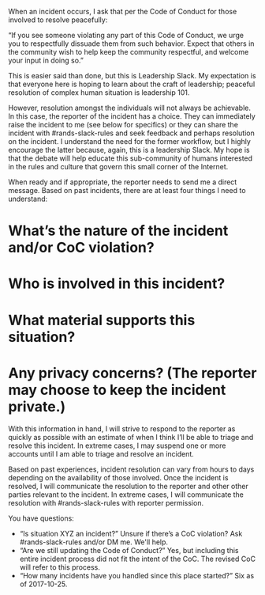 When an incident occurs, I ask that per the Code of Conduct for those involved to resolve peacefully:

“If you see someone violating any part of this Code of Conduct, we urge you to respectfully dissuade them from such behavior. Expect that others in the community wish to help keep the community respectful, and welcome your input in doing so.”

This is easier said than done, but this is Leadership Slack. My expectation is that everyone here is hoping to learn about the craft of leadership; peaceful resolution of complex human situation is leadership 101.

However, resolution amongst the individuals will not always be achievable. In this case, the reporter of the incident has a choice. They can immediately raise the incident to me (see below for specifics) or they can share the incident with #rands-slack-rules and seek feedback and perhaps resolution on the incident. I understand the need for the former workflow, but I highly encourage the latter because, again, this is a leadership Slack. My hope is that the debate will help educate this sub-community of humans interested in the rules and culture that govern this small corner of the Internet. 

When ready and if appropriate, the reporter needs to send me a direct message. Based on past incidents, there are at least four things I need to understand:

# What’s the nature of the incident and/or CoC violation? 
# Who is involved in this incident?
# What material supports this situation?
# Any privacy concerns? (The reporter may choose to keep the incident private.)

With this information in hand, I will strive to respond to the reporter as quickly as possible with an estimate of when I think I’ll be able to triage and resolve this incident. In extreme cases, I may suspend one or more accounts until I am able to triage and resolve an incident. 

Based on past experiences, incident resolution can vary from hours to days depending on the availability of those involved. Once the incident is resolved, I will communicate the resolution to the reporter and other other parties relevant to the incident. In extreme cases, I will communicate the resolution with #rands-slack-rules with reporter permission.

You have questions:

- “Is situation XYZ an incident?” Unsure if there’s a CoC violation? Ask #rands-slack-rules and/or DM me. We'll help.
- “Are we still updating the Code of Conduct?” Yes, but including this entire incident process did not fit the intent of the CoC. The revised CoC will refer to this process. 
- “How many incidents have you handled since this place started?” Six as of 2017-10-25.
